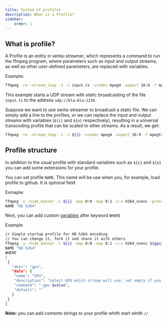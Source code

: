 ```yaml
---
title: System of profiles
description: What is a Profile?
sidebar:
    order: 1
---
```

## What is profile?

A Profile is an entity in senta-streamer, which represents a command to run the ffmpeg program, where parameters such as input and output streams, as well as other user-defined parameters, are replaced with variables.

Example:

```bash
ffmpeg -re -stream_loop -1 -i input.ts -vcodec mpeg4 -aspect 16:9 -f mpegts udp://bla-bla:1234
```

This example starts a UDP stream with static broadcasting of the file `input.ts` to the address `udp://bla-bla:1234`.

Suppose we want to use senta-streamer to broadcast a static file. We can simply add a line to the profiles, or we can replace the input and output streams with variables (`${i}` and `${o}` respectively), resulting in a universal transcoding profile that can be scaled to other streams. As a result, we get:

```bash
ffmpeg -re -stream_loop -1 -i ${i} -vcodec mpeg4 -aspect 16:9 -f mpegts ${o}
```

## Profile structure

In addition to the usual profile with standard variables such as `${i}` and `${o}` you can add some extensions for your profile.

You can set profile `NAME`. This name will be use when you, for example, load profile to github. It is optional field

Exmaple:

```bash
ffmpeg -y -hide_banner -i ${i} -map 0:0 -map 0:1 -c:v h264_nvenc -preset fast -profile:v main -filter:v yadif -forced-idr 1 -b:v 4M -c:a aac -b:a 128k -r 25 -g 8 -keyint_min 13 -f mpegts ${o}
NAME "HD h264"
```

Next, you can add custom [variables](/profiles/variables) after keyword `WHERE`

Example

```bash
// Simple startup profile for HD h264 encoding
// You can change it, fork it and share it with others
ffmpeg -y -hide_banner -i ${i} -map 0:0 -map 0:1 -c:v h264_nvenc ${gpu} -preset fast -profile:v main -filter:v yadif -forced-idr 1 -b:v 4M -c:a aac -b:a 128k -r 25 -g 8 -keyint_min 13 -f mpegts ${o}
NAME "HD h264"
WHERE
[
 {
   "desc": "gpu",
   "data": {
    "name": "GPU",
    "description": "Select GPU which stream will use, set empty if you don't use GPU",
    "command": "-gpu $value",
    "default": ""
   }
 }
]
```

**Note:** you can add coments strings to your profile whith start whith `//`
